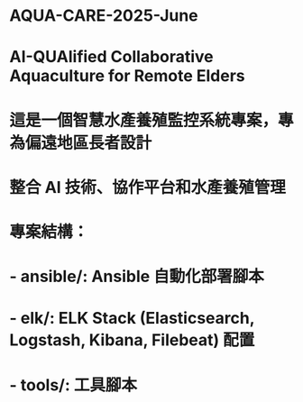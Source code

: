 # AQUA-CARE-2025-June

# AI-QUAlified Collaborative Aquaculture for Remote Elders

#

# 這是一個智慧水產養殖監控系統專案，專為偏遠地區長者設計

# 整合 AI 技術、協作平台和水產養殖管理

#

# 專案結構：

# - ansible/: Ansible 自動化部署腳本

# - elk/: ELK Stack (Elasticsearch, Logstash, Kibana, Filebeat) 配置

# - tools/: 工具腳本
